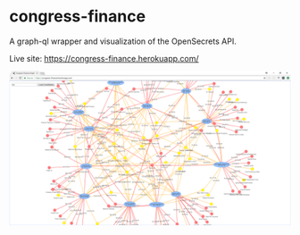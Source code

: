 # congress-finance

A graph-ql wrapper and visualization of the OpenSecrets API.

Live site: https://congress-finance.herokuapp.com/

![example_image](https://github.com/jacob-ebey/congress-finance/raw/master/images/wa.png)